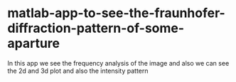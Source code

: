 # matlab-app-to-see-the-fraunhofer-diffraction-pattern-of-some-aparture
In this app we see the frequency analysis of the image and also we can see the 2d and 3d plot and also the intensity pattern 
